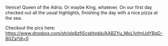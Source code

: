 Venice! Queen of the Adria. Or maybe King, whatever. On our first day checked out all the usual highlights, finishing the day with a nice pizza at the sea.

Checkout the pics here:
https://www.dropbox.com/sh/slp8zfi5csbhpbk/AABZYu_MoL1vfmUdYBgD-8GZa?dl=0
